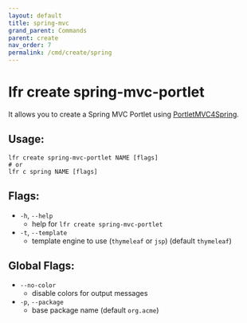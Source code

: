 ```yaml
---
layout: default
title: spring-mvc
grand_parent: Commands
parent: create
nav_order: 7
permalink: /cmd/create/spring
---
```


# lfr create spring-mvc-portlet

It allows you to create a Spring MVC Portlet using [PortletMVC4Spring](https://github.com/liferay/portletmvc4spring).

## Usage:
```shell
lfr create spring-mvc-portlet NAME [flags]
# or
lfr c spring NAME [flags]
```

## Flags:
- `-h`, `--help`
  - help for `lfr create spring-mvc-portlet`
- `-t`, `--template`
  - template engine to use (`thymeleaf` or `jsp`) (default `thymeleaf`)

## Global Flags:
- `--no-color`
  - disable colors for output messages
- `-p`, `--package`
  - base package name (default `org.acme`)